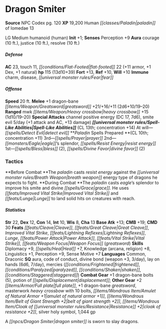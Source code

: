 ﻿---
cssclass: [monsters]
title1: Dragon Smiter
title2: Dragon Smiter
CR: 12
sources:
- name: NPC Codex
  page: 120
  link: http://paizo.com/products/btpy8v3a?Pathfinder-Roleplaying-Game-NPC-Codex
XP: 19200
race: Human
classes:
- paladin of Iomedae 13
alignment: LG
size: Medium
type: humanoid
subtypes:
- human
initiative:
  bonus: 1
auras:
- name: courage
  radius: 10
- name: justice
  radius: 10
- name: resolve
  radius: 10
AC:
  AC: 23
  touch: 11
  flat_footed: 22
  components:
    armor: 11
    dex: 1
    natural: 1
HP:
  HP: 115
  long: 13d10+39
saves:
  fort: 13
  ref: 10
  will: 10
immunities:
- charm
- disease
- fear
speeds:
  base: 20
attacks:
  melee:
  - - text: +1 dragon-bane greatsword +21/+16/+11 (2d6+10/19-20)
      entries:
      - - damage: 2d6+10
          crit_range: 19-20
      attack: +1 dragon-bane greatsword
      bonus:
      - 21
      - 16
      - 11
  ranged:
  - - text: mwk heavy crossbow +15 (1d10/19-20)
      entries:
      - - damage: 1d10
          crit_range: 19-20
      attack: mwk heavy crossbow
      bonus:
      - 15
  special:
  - channel positive energy (DC 17, 7d6)
  - smite evil 5/day (+1 attack and AC, +13 damage)
spell_like_abilities:
  entries:
  - name: detect evil
    source: default
    freq: At will
  sources:
  - name: default
    CL: 13
    concentration: 14
spells:
  entries:
  - name: prayer
    source: Paladin
    level: 3
  - name: eagle's splendor
    source: Paladin
    level: 2
  - name: resist energy
    source: Paladin
    level: 2
  - name: bless
    source: Paladin
    level: 1
    count: 2
  - name: divine favor
    source: Paladin
    level: 1
    count: 2
  sources:
  - name: Paladin
    type: prepared
    CL: 10
    concentration: 11
tactics:
  Before Combat: The paladin casts resist energy against the breath weapon energy
    type of dragons he expects to fight.
  During Combat: The paladin casts eagle's splendor to improve his smite and divine
    grace. He uses Improved Vital Strike and Lunge to land solid hits on creatures
    with reach.
ability_scores:
  STR: 22
  DEX: 12
  CON: 14
  INT: 10
  WIS: 8
  CHA: 13
BAB: 13
CMB: 19
CMD: 30
feats:
- name: Cleave
- name: Great Cleave
- name: Improved Vital Strike
- name: Lightning Reflexes
- name: Lunge
- name: Power Attack
- name: Vital Strike
- name: Weapon Focus (greatsword)
skills:
  Diplomacy: 9
  Heal: 7
  Knowledge (arcana): 8
  Knowledge (religion): 8
  Linguistics: 1
  Perception: 9
  Sense Motive: 7
languages:
- Common
- Draconic
special_qualities:
- aura
- code of conduct
- divine bond (weapon +3, 3/day)
- lay on hands (6d6, 7/day)
- mercies (frightened, paralyzed, shaken, staggered)
gear:
  combat:
  - +1 dragon-bane bolts (5)
  - potion of displacement
  other:
  - +2 full plate
  - +1 dragon-bane greatsword
  - masterwork heavy crossbow with 10 bolts
  - amulet of natural armor +1
  - belt of giant strength +2
  - cloak of resistance +2
  - silver holy symbol
  - 1,044 gp
desc_long: A dragon smiter is sworn to slay dragons.

---

# Dragon Smiter

**Source** NPC Codex pg. 120
**XP** 19,200
Human _[[classes/Paladin|paladin]]_ of Iomedae 13

LG Medium humanoid (human)
**Init** +1; **Senses** Perception +9
**Aura** courage (10 ft.), justice (10 ft.), resolve (10 ft.)

##### Defense

**AC** 23, touch 11, _[[conditions/Flat-Footed|flat-footed]]_ 22 (+11 armor, +1 Dex, +1 natural)
**hp** 115 (13d10+39)
**Fort** +13, **Ref** +10, **Will** +10
**Immune** charm, disease, _[[universal monster rules/Fear|fear]]_

##### Offense
**Speed** 20 ft.
**Melee** +1 dragon-bane _[[items/Weapon/Greatsword|greatsword]]_ +21/+16/+11 (2d6+10/19–20)
**Ranged** mwk _[[items/Weapon/Heavy crossbow|heavy crossbow]]_ +15 (1d10/19–20)
**Special Attacks** channel positive energy (DC 17, 7d6), smite evil 5/day (+1 attack and AC, +13 damage)
**_[[universal monster rules/Spell-Like Abilities|Spell-Like Abilities]]_** (CL 13th; concentration +14)
At will—_[[spells/Detect Evil|detect evil]]_
**_Paladin_ Spells Prepared **(CL 10th; concentration +11)
3rd—_[[spells/Prayer|prayer]]_
2nd—_[[monsters/Eagle|eagle]]_’s splendor, _[[spells/Resist Energy|resist energy]]_
1st—_[[spells/Bless|bless]]_ (2), _[[spells/Divine Favor|divine favor]]_ (2)

### Tactics

**Before Combat **The _paladin_ casts _resist energy_ against the _[[universal monster rules/Breath Weapon|breath weapon]]_ energy type of dragons he expects to fight.
**During Combat **The _paladin_ casts _eagle_’s splendor to improve his smite and divine _[[spells/Grace|grace]]_. He uses _[[feats/Improved Vital Strike|Improved Vital Strike]]_ and _[[feats/Lunge|Lunge]]_ to land solid hits on creatures with reach.

##### Statistics
**Str** 22, **Dex** 12, **Con** 14, **Int** 10, **Wis** 8, **Cha** 13
**Base Atk** +13; **CMB** +19; **CMD** 30
**Feats** _[[feats/Cleave|Cleave]]_, _[[feats/Great Cleave|Great Cleave]]_, _Improved Vital Strike_, _[[feats/Lightning Reflexes|Lightning Reflexes]]_, _Lunge_, _[[feats/Power Attack|Power Attack]]_, _[[feats/Vital Strike|Vital Strike]]_, _[[feats/Weapon Focus|Weapon Focus]]_ (_greatsword_)
**Skills** Diplomacy +9, _[[spells/Heal|Heal]]_ +7, Knowledge (arcana, religion) +8, Linguistics +1, Perception +9, Sense Motive +7
**Languages** Common, Draconic
**SQ** aura, code of conduct, divine bond (weapon +3, 3/day), lay on hands (6d6, 7/day), mercies (_[[conditions/Frightened|frightened]]_, _[[conditions/Paralyzed|paralyzed]]_, _[[conditions/Shaken|shaken]]_, _[[conditions/Staggered|staggered]]_)
**Combat Gear** +1 dragon-bane bolts (5), potion of _[[spells/Displacement|displacement]]_; **Other Gear** +2 _[[items/Armor/Full plate|full plate]]_, +1 dragon-bane _greatsword_, masterwork _heavy crossbow_ with 10 bolts, _[[items/Wondrous Item/Amulet of Natural Armor +1|amulet of natural armor +1]]_, _[[items/Wondrous Item/Belt of Giant Strength +2|belt of giant strength +2]]_, _[[items/Wondrous Item/Cloak of _[[universal monster rules/Resistance|Resistance]]_ +2|cloak of _resistance_ +2]]_, silver holy symbol, 1,044 gp

A _[[npcs/Dragon Smiter|dragon smiter]]_ is sworn to slay dragons.